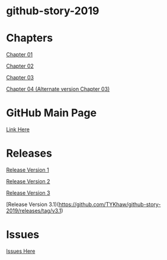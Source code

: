 # github-story-2019

# Chapters

[Chapter 01](https://tykhaw.github.io/github-story-2019/Chapter1.html)

[Chapter 02](https://tykhaw.github.io/github-story-2019/Chapter2.html)

[Chapter 03](https://tykhaw.github.io/github-story-2019/Chapter3.html)

[Chapter 04 (Alternate version Chapter 03)](https://github.com/TYKhaw/github-story-2019/blob/alternate_ending/Chapter3%20(Alternate%20ending).html)

# GitHub Main Page

[Link Here](https://tykhaw.github.io/github-story-2019/)

# Releases

[Release Version 1](https://github.com/TYKhaw/github-story-2019/releases/tag/v1.0)

[Release Version 2](https://github.com/TYKhaw/github-story-2019/releases/tag/v2.0)

[Release Version 3](https://github.com/TYKhaw/github-story-2019/releases/tag/v3.0)

[Release Version 3.1)(https://github.com/TYKhaw/github-story-2019/releases/tag/v3.1)

# Issues

[Issues Here](https://github.com/TYKhaw/github-story-2019/issues)
